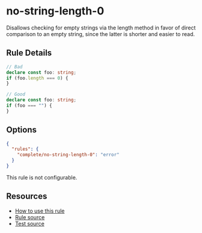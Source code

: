 # no-string-length-0

Disallows checking for empty strings via the length method in favor of direct comparison to an empty string, since the latter is shorter and easier to read.

## Rule Details

```ts
// Bad
declare const foo: string;
if (foo.length === 0) {
}

// Good
declare const foo: string;
if (foo === "") {
}
```

## Options

```json
{
  "rules": {
    "complete/no-string-length-0": "error"
  }
}
```

This rule is not configurable.

## Resources

- [How to use this rule](https://complete-ts.github.io/eslint-plugin-complete)
- [Rule source](https://github.com/complete-ts/complete/blob/main/packages/eslint-plugin-complete/src/rules/no-string-length-0.ts)
- [Test source](https://github.com/complete-ts/complete/blob/main/packages/eslint-plugin-complete/tests/rules/no-string-length-0.test.ts)
